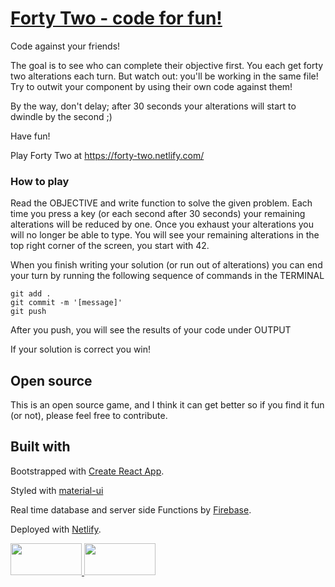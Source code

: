 # [Forty Two - code for fun!](https://forty-two.netlify.com/)

Code against your friends!

The goal is to see who can complete their objective first. You each get forty two alterations each turn. But watch out: you'll be working in the same file!
Try to outwit your component by using their own code against them!

By the way, don't delay; after 30 seconds your alterations will start to dwindle by the second ;)

Have fun!

Play Forty Two at https://forty-two.netlify.com/

### How to play

Read the OBJECTIVE and write function to solve the given problem.
Each time you press a key (or each second after 30 seconds) your remaining alterations will be reduced by one.
Once you exhaust your alterations you will no longer be able to type.
You will see your remaining alterations in the top right corner of the screen, you start with 42.

When you finish writing your solution (or run out of alterations) you can end your turn by running the following sequence of commands in the TERMINAL

```
git add .
git commit -m '[message]'
git push
```

After you push, you will see the results of your code under OUTPUT

If your solution is correct you win!

## Open source

This is an open source game, and I think it can get better so if you find it fun (or not), please feel free to contribute.

## Built with

Bootstrapped with [Create React App](https://github.com/facebook/create-react-app).

Styled with [material-ui](https://material-ui.com/)

Real time database and server side Functions by [Firebase](https://firebase.google.com).

Deployed with [Netlify](https://www.netlify.com).

<div id="branding">
<a href="https://www.netlify.com">
<img src="https://www.netlify.com/img/global/badges/netlify-dark.svg" height="51" width="114"/>
</a>
<a href="https://firebase.google.com">
<img src="https://firebase.google.com/downloads/brand-guidelines/SVG/logo-built_black.svg" height="51" width="114"/>
</a>
</div>
